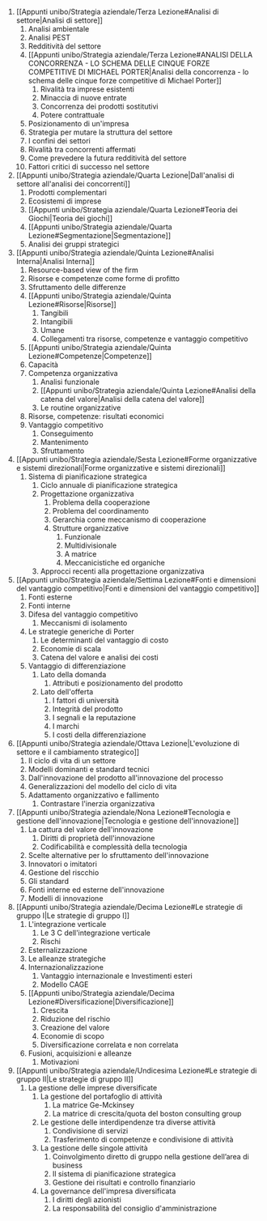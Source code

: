 
1. [[Appunti unibo/Strategia aziendale/Terza Lezione#Analisi di settore|Analisi di settore]]
	1. Analisi ambientale
	2. Analisi PEST
	3. Redditività del settore
	4. [[Appunti unibo/Strategia aziendale/Terza Lezione#ANALISI DELLA CONCORRENZA - LO SCHEMA DELLE CINQUE FORZE COMPETITIVE DI MICHAEL PORTER|Analisi della concorrenza - lo schema delle cinque forze competitive di Michael Porter]]
		1. Rivalità tra imprese esistenti
		2. Minaccia di nuove entrate
		3. Concorrenza dei prodotti sostitutivi
		4. Potere contrattuale
	5. Posizionamento di un'impresa
	6. Strategia per mutare la struttura del settore
	7. I confini dei settori
	8. Rivalità tra concorrenti affermati
	9. Come prevedere la futura redditività del settore
	10. Fattori critici di successo nel settore
2. [[Appunti unibo/Strategia aziendale/Quarta Lezione|Dall'analisi di settore all'analisi dei concorrenti]]
	1. Prodotti complementari
	2. Ecosistemi di imprese
	3. [[Appunti unibo/Strategia aziendale/Quarta Lezione#Teoria dei Giochi|Teoria dei giochi]]
	4. [[Appunti unibo/Strategia aziendale/Quarta Lezione#Segmentazione|Segmentazione]]
	5. Analisi dei gruppi strategici
3. [[Appunti unibo/Strategia aziendale/Quinta Lezione#Analisi Interna|Analisi Interna]]
	1. Resource-based view of the firm
	2. Risorse e competenze come forme di profitto
	3. Sfruttamento delle differenze
	4. [[Appunti unibo/Strategia aziendale/Quinta Lezione#Risorse|Risorse]]
		1. Tangibili
		2. Intangibili
		3. Umane
		4. Collegamenti tra risorse, competenze e vantaggio competitivo
	5. [[Appunti unibo/Strategia aziendale/Quinta Lezione#Competenze|Competenze]]
	6. Capacità
	7. Competenza organizzativa
		1. Analisi funzionale
		2. [[Appunti unibo/Strategia aziendale/Quinta Lezione#Analisi della catena del valore|Analisi della catena del valore]]
		3. Le routine organizzative
	8. Risorse, competenze: risultati economici
	9. Vantaggio competitivo
		1. Conseguimento
		2. Mantenimento
		3. Sfruttamento
4. [[Appunti unibo/Strategia aziendale/Sesta Lezione#Forme organizzative e sistemi direzionali|Forme organizzative e sistemi direzionali]]
	1. Sistema di pianificazione strategica
		1. Ciclo annuale di pianificazione strategica
		2. Progettazione organizzativa
			1. Problema della cooperazione
			2. Problema del coordinamento
			3. Gerarchia come meccanismo di cooperazione
			4. Strutture organizzative
				1. Funzionale
				2. Multidivisionale
				3. A matrice
				4. Meccanicistiche ed organiche
		3. Approcci recenti alla progettazione organizzativa
5. [[Appunti unibo/Strategia aziendale/Settima Lezione#Fonti e dimensioni del vantaggio competitivo|Fonti e dimensioni del vantaggio competitivo]]
	1. Fonti esterne
	2. Fonti interne
	3. Difesa del vantaggio competitivo
		1. Meccanismi di isolamento
	4. Le strategie generiche di Porter
		1. Le determinanti del vantaggio di costo
		2. Economie di scala
		3. Catena del valore e analisi dei costi
	5. Vantaggio di differenziazione
		1. Lato della domanda
			1. Attributi e posizionamento del prodotto
		2. Lato dell'offerta
			1. I fattori di università
			2. Integrità del prodotto
			3. I segnali e la reputazione
			4. I marchi
			5. I costi della differenziazione
6. [[Appunti unibo/Strategia aziendale/Ottava Lezione|L'evoluzione di settore e il cambiamento strategico]]
	1. Il ciclo di vita di un settore
	2. Modelli dominanti e standard tecnici
	3. Dall'innovazione del prodotto all'innovazione del processo
	4. Generalizzazioni del modello del ciclo di vita
	5. Adattamento organizzativo e fallimento
		1. Contrastare l'inerzia organizzativa
7. [[Appunti unibo/Strategia aziendale/Nona Lezione#Tecnologia e gestione dell'innovazione|Tecnologia e gestione dell'innovazione]] 
	1. La cattura del valore dell'innovazione
		1. Diritti di proprietà dell'innovazione
		2. Codificabilità e complessità della tecnologia
	2. Scelte alternative per lo sfruttamento dell'innovazione
	3. Innovatori o imitatori
	4. Gestione del riscchio
	5. Gli standard
	6. Fonti interne ed esterne dell'innovazione
	7. Modelli di innovazione
8. [[Appunti unibo/Strategia aziendale/Decima Lezione#Le strategie di gruppo I|Le strategie di gruppo I]] 
	1. L'integrazione verticale
		1. Le 3 C dell'integrazione verticale
		2. Rischi
	2. Esternalizzazione
	3. Le alleanze strategiche
	4. Internazionalizzazione
		1. Vantaggio internazionale e Investimenti esteri
		2. Modello CAGE
	5. [[Appunti unibo/Strategia aziendale/Decima Lezione#Diversificazione|Diversificazione]] 
		1. Crescita
		2. Riduzione del rischio
		3. Creazione del valore
		4. Economie di scopo
		5. Diversificazione correlata e non correlata
	6. Fusioni, acquisizioni e alleanze
		1. Motivazioni
9. [[Appunti unibo/Strategia aziendale/Undicesima Lezione#Le strategie di gruppo II|Le strategie di gruppo II]] 
	1. La gestione delle imprese diversificate
		1. La gestione del portafoglio di attività
			1. La matrice Ge-Mckinsey
			2. La matrice di crescita/quota del boston consulting group
		2. Le gestione delle interdipendenze tra diverse attività
			1. Condivisione di servizi
			2. Trasferimento di competenze e condivisione di attività
		3. La gestione delle singole attività
			1. Coinvolgimento diretto di gruppo nella gestione dell’area di business
			2. Il sistema di pianificazione strategica
			3. Gestione dei risultati e controllo finanziario
		4. La governance dell'impresa diversificata
			1. I diritti degli azionisti
			2. La responsabilità del consiglio d'amministrazione